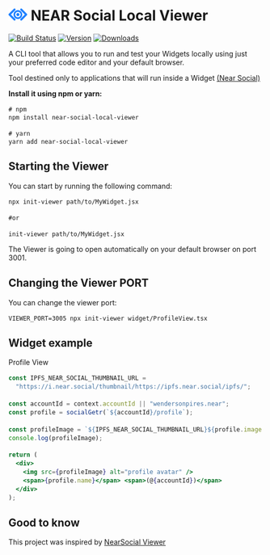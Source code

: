 # <img src='./md/near-social-local-viewer-logo.png' height='24' alt='NEAR Social Bridge Logo' /> NEAR Social Local Viewer

[![Build Status](https://img.shields.io/github/actions/workflow/status/wpdas/near-social-local-viewer/publish.yml?style=for-the-badge&colorB=000000)](https://github.com/wpdas/near-social-local-viewer/actions?query=workflow%3Apublish)
[![Version](https://img.shields.io/npm/v/near-social-local-viewer?style=for-the-badge&colorB=000000)](https://www.npmjs.com/package/near-social-local-viewer)
[![Downloads](https://img.shields.io/npm/dt/near-social-local-viewer.svg?style=for-the-badge&colorB=000000)](https://www.npmjs.com/package/near-social-local-viewer)

A CLI tool that allows you to run and test your Widgets locally using just your preferred code editor and your default browser.

Tool destined only to applications that will run inside a Widget [(Near Social)](https://alpha.near.org/)

**Install it using npm or yarn:**

```
# npm
npm install near-social-local-viewer

# yarn
yarn add near-social-local-viewer
```

## Starting the Viewer

You can start by running the following command:

```
npx init-viewer path/to/MyWidget.jsx

#or

init-viewer path/to/MyWidget.jsx
```

The Viewer is going to open automatically on your default browser on port 3001.

## Changing the Viewer PORT

You can change the viewer port:

```
VIEWER_PORT=3005 npx init-viewer widget/ProfileView.tsx
```

## Widget example

Profile View

```jsx
const IPFS_NEAR_SOCIAL_THUMBNAIL_URL =
  "https://i.near.social/thumbnail/https://ipfs.near.social/ipfs/";

const accountId = context.accountId || "wendersonpires.near";
const profile = socialGetr(`${accountId}/profile`);

const profileImage = `${IPFS_NEAR_SOCIAL_THUMBNAIL_URL}${profile.image.ipfs_cid}`;
console.log(profileImage);

return (
  <div>
    <img src={profileImage} alt="profile avatar" />
    <span>{profile.name}</span> <span>(@{accountId})</span>
  </div>
);
```

## Good to know

This project was inspired by [NearSocial Viewer](https://github.com/NearSocial/viewer)
